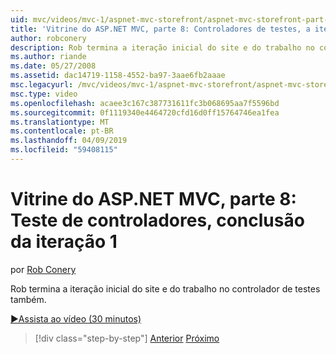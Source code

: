 ```yaml
---
uid: mvc/videos/mvc-1/aspnet-mvc-storefront/aspnet-mvc-storefront-part-8-testing-controllers-iteration-1-complete
title: 'Vitrine do ASP.NET MVC, parte 8: Controladores de testes, a iteração 1 concluída | Microsoft Docs'
author: robconery
description: Rob termina a iteração inicial do site e do trabalho no controlador de testes também.
ms.author: riande
ms.date: 05/27/2008
ms.assetid: dac14719-1158-4552-ba97-3aae6fb2aaae
msc.legacyurl: /mvc/videos/mvc-1/aspnet-mvc-storefront/aspnet-mvc-storefront-part-8-testing-controllers-iteration-1-complete
msc.type: video
ms.openlocfilehash: acaee3c167c387731611fc3b068695aa7f5596bd
ms.sourcegitcommit: 0f1119340e4464720cfd16d0ff15764746ea1fea
ms.translationtype: MT
ms.contentlocale: pt-BR
ms.lasthandoff: 04/09/2019
ms.locfileid: "59408115"
---
```

# <a name="aspnet-mvc-storefront-part-8-testing-controllers-iteration-1-complete"></a>Vitrine do ASP.NET MVC, parte 8: Teste de controladores, conclusão da iteração 1

por [Rob Conery](https://github.com/robconery)

Rob termina a iteração inicial do site e do trabalho no controlador de testes também.

[&#9654;Assista ao vídeo (30 minutos)](https://channel9.msdn.com/Blogs/ASP-NET-Site-Videos/aspnet-mvc-storefront-part-8-testing-controllers-iteration-1-complete)

> [!div class="step-by-step"]
> [Anterior](aspnet-mvc-storefront-part-7-routing-and-ui-work.md)
> [Próximo](aspnet-mvc-storefront-part-9-the-shopping-cart.md)
